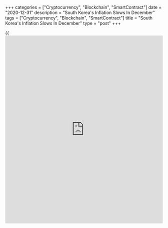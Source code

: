 +++
categories = ["Cryptocurrency", "Blockchain", "SmartContract"]
date = "2020-12-31"
description = "South Korea's Inflation Slows In December"
tags = ["Cryptocurrency", "Blockchain", "SmartContract"]
title = "South Korea's Inflation Slows In December"
type = "post"
+++

{{<iframe id="large-banner" src="https://www.bounty.group/#slide=23.0" width="100%" height="600" scrolling="no" style="border: 0px solid rgb(216, 221, 230); border-radius: 3px;">}}

South Korea's inflation slowed marginally in December, data from
Statistics Korea revealed on Thursday.

Consumer price inflation eased to 0.5 percent from 0.6 percent in
November. The rate came in line with expectations.

Excluding food and energy, core inflation also slowed to 0.5 percent
from 0.6 percent.

Month-on-month, consumer prices gained 0.2 percent, in contrast to a 0.1
percent drop in the previous month. At the same time, core consumer
prices remained flat in December.

Data showed that food and non-alcoholic beverages prices advanced 6.2
percent and that of clothing and footwear by 0.6 percent.

Cost of housing, water, electricity gas and other fuels gained 0.1
percent, while alcoholic beverages and tobacco prices were down 0.1
percent.

For comments and feedback [contact](https://www.playgroundfx.com/contact/): editorial@rtt[news](https://www.letsplayfx.com/blog/forex-news-website/).com

[Economic News][1]

 **What parts of the world are seeing the best (and worst) economic
performances lately? Click[here][2] to check out our [Econ Scorecard][2]
and find out! See up-to-the-moment [ranking](https://www.playgroundfx.com/blog/crypto-exchange-ranking/)s for the best and worst
performers in [GDP][3], [unemployment rate][4], [inflation][2] and much
more.**

   1. www.rtt[news](https://www.letsplayfx.com/blog/forex-news-website/).com/Content/EconomicNews.aspx
   2. www.rtt[news](https://www.letsplayfx.com/blog/forex-news-website/).com/economic-scorecard/world-rank/CPI/highest-performance.aspx
   3. www.rtt[news](https://www.letsplayfx.com/blog/forex-news-website/).com/economic-scorecard/world-rank/GDP/highest-performance.aspx
   4. www.rtt[news](https://www.letsplayfx.com/blog/forex-news-website/).com/economic-scorecard/world-rank/unemployment-rate/lowest-performance.aspx